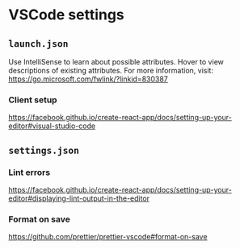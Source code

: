 # VSCode settings

## `launch.json`

Use IntelliSense to learn about possible attributes.
Hover to view descriptions of existing attributes.
For more information, visit: https://go.microsoft.com/fwlink/?linkid=830387

### Client setup

https://facebook.github.io/create-react-app/docs/setting-up-your-editor#visual-studio-code

## `settings.json`

### Lint errors

https://facebook.github.io/create-react-app/docs/setting-up-your-editor#displaying-lint-output-in-the-editor

### Format on save

https://github.com/prettier/prettier-vscode#format-on-save
